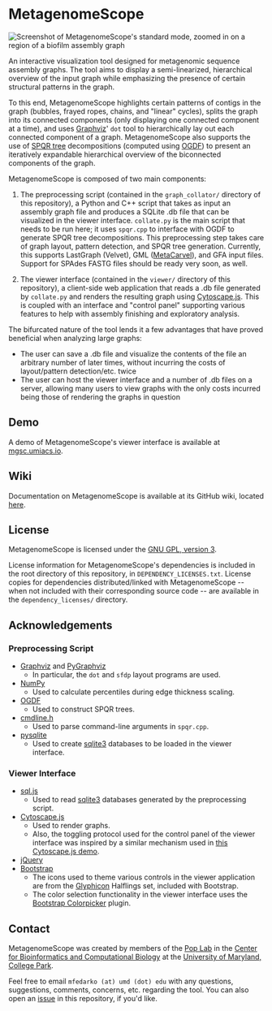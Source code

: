 # MetagenomeScope

![Screenshot of MetagenomeScope's standard mode, zoomed in on a region of a biofilm assembly graph](https://user-images.githubusercontent.com/4177727/27416728-4c6297d8-56dd-11e7-9d89-472686c7a29e.png "Screenshot of MetagenomeScope's standard mode, zoomed in on a region of a biofilm assembly graph.")

An interactive visualization tool designed for metagenomic sequence assembly
graphs. The tool aims to display a semi-linearized,
hierarchical overview of the input graph while emphasizing the
presence of certain structural patterns in the graph.

To this end, MetagenomeScope highlights certain patterns of contigs in the
graph (bubbles, frayed ropes, chains, and "linear" cycles),
splits the graph into its connected components (only displaying one connected
component at a time),
and uses [Graphviz](http://www.graphviz.org/)' `dot` tool to hierarchically
lay out each connected component of a graph.
MetagenomeScope also supports the use of
[SPQR tree](https://en.wikipedia.org/wiki/SPQR_tree) decompositions
(computed using [OGDF](http://www.ogdf.net/doku.php)) to present an
iteratively expandable hierarchical overview of the biconnected components of
the graph.

MetagenomeScope is composed of two main components:

1. The preprocessing script (contained in the `graph_collator/` directory of
   this repository), a Python and C++ script
   that takes as input an assembly
   graph file and produces a SQLite .db file that can be visualized in the
   viewer interface. `collate.py` is the main script that needs to be run
   here; it uses `spqr.cpp` to interface with OGDF to generate SPQR tree
   decompositions.
   This preprocessing step takes care of
   graph layout, pattern detection, and SPQR tree generation.
   Currently, this supports LastGraph (Velvet), GML
   ([MetaCarvel](https://github.com/marbl/MetaCarvel)), and GFA input
   files. Support for SPAdes FASTG files should be ready very soon, as well.

2. The viewer interface (contained in the `viewer/` directory of this
   repository), a client-side web application that reads a .db file
   generated by `collate.py` and renders the resulting graph using
   [Cytoscape.js](http://js.cytoscape.org/).
   This is coupled with an interface and "control panel" supporting various
   features to help with assembly finishing and exploratory analysis.

The bifurcated nature of the tool lends it a few advantages that have proved
beneficial when analyzing large graphs:

- The user can save a .db file and visualize the contents of the file
  an arbitrary number of later times, without incurring the costs of
  layout/pattern detection/etc. twice
- The user can host the viewer interface and a number of .db files on
  a server, allowing many users to view graphs with the only costs incurred
  being those of rendering the graphs in question

## Demo

A demo of MetagenomeScope's viewer interface is available at
[mgsc.umiacs.io](http://mgsc.umiacs.io/).

## Wiki

Documentation on MetagenomeScope is available at its GitHub wiki,
located [here](https://github.com/marbl/MetagenomeScope/wiki).

## License

MetagenomeScope is licensed under the
[GNU GPL, version 3](https://www.gnu.org/copyleft/gpl.html).

License information for MetagenomeScope's dependencies is included in the root directory of this repository, in `DEPENDENCY_LICENSES.txt`. License copies for dependencies distributed/linked with MetagenomeScope -- when not included with their corresponding source code -- are available in the `dependency_licenses/` directory.

## Acknowledgements

### Preprocessing Script

* [Graphviz](http://www.graphviz.org/) and [PyGraphviz](http://pygraphviz.github.io/)
  * In particular, the `dot` and `sfdp` layout programs are used.
* [NumPy](http://www.numpy.org/)
  * Used to calculate percentiles during edge thickness scaling.
* [OGDF](http://www.ogdf.net/doku.php)
  * Used to construct SPQR trees.
* [cmdline.h](https://github.com/tanakh/cmdline)
  * Used to parse command-line arguments in `spqr.cpp`.
* [pysqlite](https://github.com/ghaering/pysqlite)
  * Used to create [sqlite3](https://sqlite.org/) databases to be loaded in the viewer interface.

### Viewer Interface
* [sql.js](https://github.com/kripken/sql.js/)
  * Used to read [sqlite3](https://sqlite.org/) databases generated by the preprocessing script.
* [Cytoscape.js](https://js.cytoscape.org/)
  * Used to render graphs.
  * Also, the toggling protocol used for the control panel of the viewer interface was inspired by a similar mechanism used in [this Cytoscape.js demo](http://js.cytoscape.org/demos/2ebdc40f1c2540de6cf0/).
* [jQuery](https://jquery.com/)
* [Bootstrap](http://getbootstrap.com/)
    * The icons used to theme various controls in the viewer application are
      from the [Glyphicon](http://glyphicons.com/) Halflings set,
      included with Bootstrap.
    * The color selection functionality in the viewer interface uses the
      [Bootstrap Colorpicker](https://farbelous.github.io/bootstrap-colorpicker/) plugin.

## Contact

MetagenomeScope was created by members of the [Pop Lab](https://sites.google.com/a/cs.umd.edu/poplab/) in the [Center for Bioinformatics and Computational Biology](https://cbcb.umd.edu/) at the [University of Maryland, College Park](https://umd.edu/).

Feel free to email `mfedarko (at) umd (dot) edu` with any questions, suggestions, comments, concerns, etc. regarding the tool. You can also open an [issue](https://github.com/marbl/MetagenomeScope/issues) in this repository, if you'd like.
